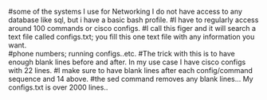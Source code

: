 #some of the systems I use for Networking I do not have access to any database like sql, but i have a basic bash profile.
#I have to regularly access around 100 commands or cisco configs.
#I call this figer and it will search a text file called configs.txt; you fill this one text file with any information you want.  
#phone numbers; running configs..etc.
#The trick with this is to have enough blank lines before and after. In my use case I have cisco configs with 22 lines. 
#I make sure to have blank lines after each config/command sequence and 14 above. 
#the sed command removes any blank lines... My configs.txt is over 2000 lines..
